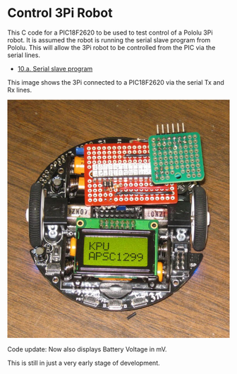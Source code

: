 # Control 3Pi Robot

This C code for a PIC18F2620 to be used to test control of a Pololu 3Pi robot.
It is assumed the robot is running the serial slave program from Pololu.
This will allow the 3Pi robot to be controlled from the PIC via the serial lines.

* [10.a. Serial slave program](https://www.pololu.com/docs/0J21/all#10.a)

This image shows the 3Pi connected to a PIC18F2620 via the serial Tx and Rx lines.

![](image/PIC-on-3pi.jpg)

Code update: Now also displays Battery Voltage in mV.

This is still in just a very early stage of development.